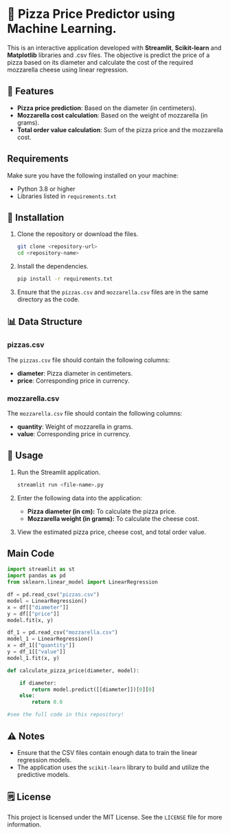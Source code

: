 # 🍕 Pizza Price Predictor using Machine Learning. 

This is an interactive application developed with **Streamlit**, **Scikit-learn** and **Matplotlib** libraries and .csv files. 
The objective is predict the price of a pizza based on its diameter and calculate the cost of the required mozzarella cheese using linear regression.  

## 📝 Features

- **Pizza price prediction**: Based on the diameter (in centimeters).
- **Mozzarella cost calculation**: Based on the weight of mozzarella (in grams).
- **Total order value calculation**: Sum of the pizza price and the mozzarella cost.

## Requirements

Make sure you have the following installed on your machine:

- Python 3.8 or higher
- Libraries listed in `requirements.txt`

## 🚀 Installation

1. Clone the repository or download the files.
   ```bash
   git clone <repository-url>
   cd <repository-name>
   ```

2. Install the dependencies.
   ```bash
   pip install -r requirements.txt
   ```

3. Ensure that the `pizzas.csv` and `mozzarella.csv` files are in the same directory as the code.

## 📊 Data Structure

### pizzas.csv
The `pizzas.csv` file should contain the following columns:
- **diameter**: Pizza diameter in centimeters.
- **price**: Corresponding price in currency.

### mozzarella.csv
The `mozzarella.csv` file should contain the following columns:
- **quantity**: Weight of mozzarella in grams.
- **value**: Corresponding price in currency.

## 🛞 Usage

1. Run the Streamlit application.
   ```bash
   streamlit run <file-name>.py
   ```

2. Enter the following data into the application:
   - **Pizza diameter (in cm):** To calculate the pizza price.
   - **Mozzarella weight (in grams):** To calculate the cheese cost.

3. View the estimated pizza price, cheese cost, and total order value.

## Main Code

```python
import streamlit as st
import pandas as pd
from sklearn.linear_model import LinearRegression

df = pd.read_csv("pizzas.csv")
model = LinearRegression()
x = df[["diameter"]]
y = df[["price"]]
model.fit(x, y)

df_1 = pd.read_csv("mozzarella.csv")
model_1 = LinearRegression()
x = df_1[["quantity"]]
y = df_1[["value"]]
model_1.fit(x, y)

def calculate_pizza_price(diameter, model):

    if diameter:
        return model.predict([[diameter]])[0][0]
    else:
        return 0.0

#see the full code in this repository! 
```

## ⚠️ Notes

- Ensure that the CSV files contain enough data to train the linear regression models.
- The application uses the `scikit-learn` library to build and utilize the predictive models.

## 🗒️ License

This project is licensed under the MIT License. See the `LICENSE` file for more information.
